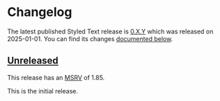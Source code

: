 <!-- Instructions

This changelog follows the patterns described here: <https://keepachangelog.com/en/>.

Subheadings to categorize changes are `added, changed, deprecated, removed, fixed, security`.

-->

# Changelog

The latest published Styled Text release is [0.X.Y](#0XY-2025-01-01) which was released on 2025-01-01.
You can find its changes [documented below](#0XY-2025-01-01).

## [Unreleased]

This release has an [MSRV][] of 1.85.

This is the initial release.

[Unreleased]: https://github.com/linebender/styled_text/compare/v0.1.0...HEAD

[MSRV]: README.md#minimum-supported-rust-version-msrv
